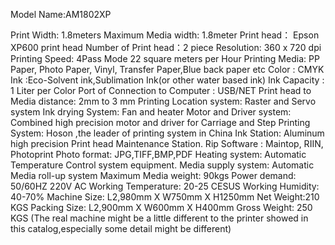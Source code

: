 Model Name:AM1802XP

Print Width: 1.8meters
Maximum Media width: 1.8meter
Print head： Epson XP600 print head
Number of Print head：2 piece
Resolution: 360 x 720 dpi
Printing Speed: 4Pass Mode 22 square meters per Hour
Printing Media: PP Paper, Photo Paper, Vinyl, Transfer Paper,Blue back paper etc
Color : CMYK
Ink :Eco-Solvent ink,Sublimation Ink(or other water based ink)
Ink Capacity : 1 Liter per Color
Port of Connection to Computer : USB/NET
Print head to Media distance: 2mm to 3 mm 
Printing Location system: Raster and Servo system
Ink drying System: Fan and heater
Motor and Driver system: Combined high precision motor and driver for Carriage and Step 
Printing System: Hoson ,the leader of printing system in China
Ink Station: Aluminum high precision Print head Maintenance Station.
Rip Software : Maintop, RIIN, Photoprint
Photo format: JPG,TIFF,BMP,PDF
Heating system: Automatic Temperature Control system equipment.
Media supply system: Automatic Media roll-up system
Maximum Media weight: 90kgs
Power demand: 50/60HZ 220V AC
Working Temperature: 20-25 CESUS 
Working Humidity: 40-70%
Machine Size: L2,980mm X W750mm X H1250mm
Net Weight:210 KGS
Packing Size: L2,900mm X W600mm X H400mm 
Gross Weight: 250 KGS
(The real machine might be a little different to the printer showed in this catalog,especially some detail might be different)
